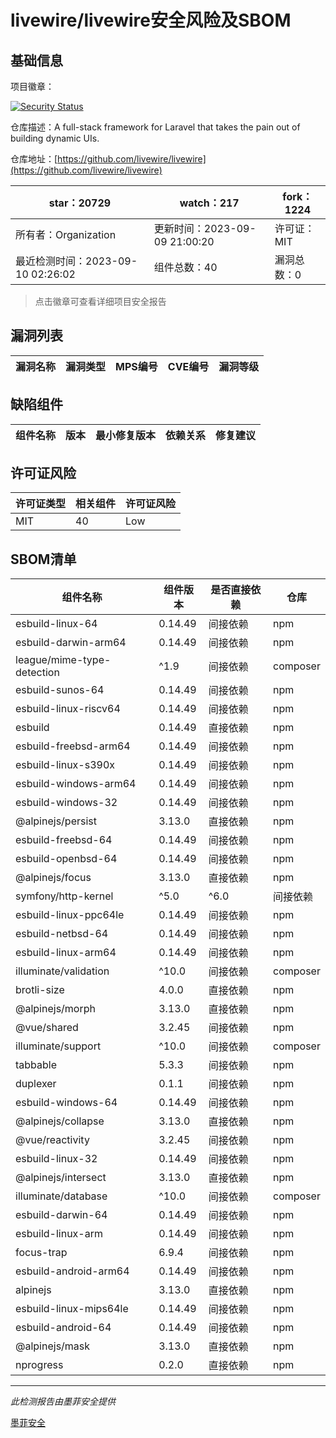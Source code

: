 # livewire/livewire安全风险及SBOM

## 基础信息

项目徽章：

[![Security Status](https://www.murphysec.com/platform3/v31/badge/1700575918984658944.svg)](https://www.murphysec.com/console/report/1692967165772980224/1700575918984658944)

仓库描述：A full-stack framework for Laravel that takes the pain out of building dynamic UIs.

仓库地址：[https://github.com/livewire/livewire](https://github.com/livewire/livewire)

| star：20729 | watch：217 | fork：1224 |
| ----------- | -------------- | ------------ |
| 所有者：Organization | 更新时间：2023-09-09 21:00:20 | 许可证：MIT |
| 最近检测时间：2023-09-10 02:26:02 | 组件总数：40 | 漏洞总数：0 |

> 点击徽章可查看详细项目安全报告



## 漏洞列表

| 漏洞名称 | 漏洞类型 | MPS编号 | CVE编号 | 漏洞等级 |
| ------- | ------ | ------- | ------ | ----- |





## 缺陷组件

| 组件名称 | 版本 | 最小修复版本 | 依赖关系 | 修复建议 |
| -------- | ---- | ------------ | -------- | -------- |





## 许可证风险

| 许可证类型 | 相关组件 | 许可证风险 |
| ---------- | -------- | ---------- |
|MIT|40|Low|




## SBOM清单

| 组件名称 | 组件版本 | 是否直接依赖 | 仓库 |
| -------- | -------- | ------------ | ---- |
|esbuild-linux-64|0.14.49|间接依赖|npm|
|esbuild-darwin-arm64|0.14.49|间接依赖|npm|
|league/mime-type-detection|^1.9|间接依赖|composer|
|esbuild-sunos-64|0.14.49|间接依赖|npm|
|esbuild-linux-riscv64|0.14.49|间接依赖|npm|
|esbuild|0.14.49|直接依赖|npm|
|esbuild-freebsd-arm64|0.14.49|间接依赖|npm|
|esbuild-linux-s390x|0.14.49|间接依赖|npm|
|esbuild-windows-arm64|0.14.49|间接依赖|npm|
|esbuild-windows-32|0.14.49|间接依赖|npm|
|@alpinejs/persist|3.13.0|直接依赖|npm|
|esbuild-freebsd-64|0.14.49|间接依赖|npm|
|esbuild-openbsd-64|0.14.49|间接依赖|npm|
|@alpinejs/focus|3.13.0|直接依赖|npm|
|symfony/http-kernel|^5.0|^6.0|间接依赖|composer|
|esbuild-linux-ppc64le|0.14.49|间接依赖|npm|
|esbuild-netbsd-64|0.14.49|间接依赖|npm|
|esbuild-linux-arm64|0.14.49|间接依赖|npm|
|illuminate/validation|^10.0|间接依赖|composer|
|brotli-size|4.0.0|直接依赖|npm|
|@alpinejs/morph|3.13.0|直接依赖|npm|
|@vue/shared|3.2.45|间接依赖|npm|
|illuminate/support|^10.0|间接依赖|composer|
|tabbable|5.3.3|间接依赖|npm|
|duplexer|0.1.1|间接依赖|npm|
|esbuild-windows-64|0.14.49|间接依赖|npm|
|@alpinejs/collapse|3.13.0|直接依赖|npm|
|@vue/reactivity|3.2.45|间接依赖|npm|
|esbuild-linux-32|0.14.49|间接依赖|npm|
|@alpinejs/intersect|3.13.0|直接依赖|npm|
|illuminate/database|^10.0|间接依赖|composer|
|esbuild-darwin-64|0.14.49|间接依赖|npm|
|esbuild-linux-arm|0.14.49|间接依赖|npm|
|focus-trap|6.9.4|间接依赖|npm|
|esbuild-android-arm64|0.14.49|间接依赖|npm|
|alpinejs|3.13.0|直接依赖|npm|
|esbuild-linux-mips64le|0.14.49|间接依赖|npm|
|esbuild-android-64|0.14.49|间接依赖|npm|
|@alpinejs/mask|3.13.0|直接依赖|npm|
|nprogress|0.2.0|直接依赖|npm|


------

*此检测报告由墨菲安全提供*

[墨菲安全](www.murphysec.com)